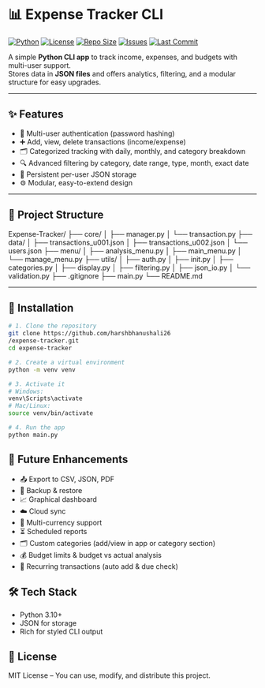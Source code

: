 # 📊 Expense Tracker CLI

[![Python](https://img.shields.io/badge/python-3.10%2B-blue)](https://www.python.org/downloads/)
[![License](https://img.shields.io/badge/license-MIT-green)](LICENSE)
[![Repo Size](https://img.shields.io/github/repo-size/harshbhanushali26/expense-tracker)](../../)
[![Issues](https://img.shields.io/github/issues/harshbhanushali26/expense-tracker)](../../issues)
[![Last Commit](https://img.shields.io/github/last-commit/harshbhanushali26/expense-tracker)](../../commits/main)

A simple **Python CLI app** to track income, expenses, and budgets with multi-user support.  
Stores data in **JSON files** and offers analytics, filtering, and a modular structure for easy upgrades.

---

## ✨ Features
- 🔑 Multi-user authentication (password hashing)
- ➕ Add, view, delete transactions (income/expense)
- 🗂 Categorized tracking with daily, monthly, and category breakdown
- 🔍 Advanced filtering by category, date range, type, month, exact date
- 💾 Persistent per-user JSON storage
- ⚙️ Modular, easy-to-extend design

---



## 📂 Project Structure
Expense-Tracker/
├── core/
│ ├── manager.py
│ └── transaction.py
├── data/
│ ├── transactions_u001.json
│ ├── transactions_u002.json
│ └── users.json
├── menu/
│ ├── analysis_menu.py
│ ├── main_menu.py
│ └── manage_menu.py
├── utils/
│ ├── auth.py
│ ├── init.py
│ ├── categories.py
│ ├── display.py
│ ├── filtering.py
│ ├── json_io.py
│ └── validation.py
├── .gitignore
├── main.py
└── README.md



---

## 🚀 Installation
```bash
# 1. Clone the repository
git clone https://github.com/harshbhanushali26
/expense-tracker.git
cd expense-tracker

# 2. Create a virtual environment
python -m venv venv

# 3. Activate it
# Windows:
venv\Scripts\activate
# Mac/Linux:
source venv/bin/activate

# 4. Run the app
python main.py
```

## 🔮 Future Enhancements

- 📤 Export to CSV, JSON, PDF
- 💾 Backup & restore
- 📈 Graphical dashboard
- ☁️ Cloud sync
- 💱 Multi-currency support
- ⏳ Scheduled reports
- 🗂 Custom categories (add/view in app or category section)
- 💰 Budget limits & budget vs actual analysis
- 🔄 Recurring transactions (auto add & due check)

## 🛠 Tech Stack

- Python 3.10+
- JSON for storage
- Rich for styled CLI output

## 📜 License
MIT License – You can use, modify, and distribute this project.



